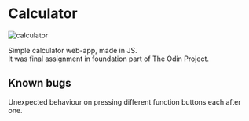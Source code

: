 # Calculator
![calculator](https://github.com/kociotrzeci/calculator/assets/80517383/bae9fb63-285e-4220-adc7-1c7ada4132e7)

Simple calculator web-app, made in JS.\
It was final assignment in foundation part of The Odin Project.

## Known bugs
Unexpected behaviour on pressing different function buttons each after one.
